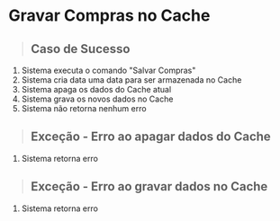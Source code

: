 # Gravar Compras no Cache

> ## Caso de Sucesso

1. Sistema executa o comando "Salvar Compras"
2. Sistema cria data uma data para ser armazenada no Cache
3. Sistema apaga os dados do Cache atual
4. Sistema grava os novos dados no Cache
5. Sistema não retorna nenhum erro

> ## Exceção - Erro ao apagar dados do Cache

1. Sistema retorna erro

> ## Exceção - Erro ao gravar dados no Cache

1. Sistema retorna erro
